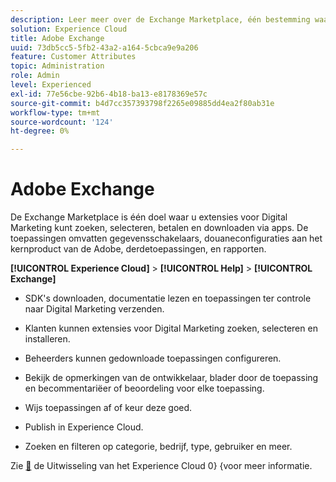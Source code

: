 ```yaml
---
description: Leer meer over de Exchange Marketplace, één bestemming waar u Digital Marketing-extensies kunt zoeken, zoeken, selecteren, betalen en downloaden via apps.
solution: Experience Cloud
title: Adobe Exchange
uuid: 73db5cc5-5fb2-43a2-a164-5cbca9e9a206
feature: Customer Attributes
topic: Administration
role: Admin
level: Experienced
exl-id: 77e56cbe-92b6-4b18-ba13-e8178369e57c
source-git-commit: b4d7cc357393798f2265e09885dd4ea2f80ab31e
workflow-type: tm+mt
source-wordcount: '124'
ht-degree: 0%

---
```


# Adobe Exchange

De Exchange Marketplace is één doel waar u extensies voor Digital Marketing kunt zoeken, selecteren, betalen en downloaden via apps. De toepassingen omvatten gegevensschakelaars, douaneconfiguraties aan het kernproduct van de Adobe, derdetoepassingen, en rapporten.

**[!UICONTROL Experience Cloud]** > **[!UICONTROL Help]** > **[!UICONTROL Exchange]**

* SDK&#39;s downloaden, documentatie lezen en toepassingen ter controle naar Digital Marketing verzenden.

* Klanten kunnen extensies voor Digital Marketing zoeken, selecteren en installeren.

* Beheerders kunnen gedownloade toepassingen configureren.

* Bekijk de opmerkingen van de ontwikkelaar, blader door de toepassing en becommentariëer of beoordeling voor elke toepassing.

* Wijs toepassingen af of keur deze goed.

* Publish in Experience Cloud.

* Zoeken en filteren op categorie, bedrijf, type, gebruiker en meer.

Zie [&#128279;](https://exchange.adobe.com/experiencecloud.html) de Uitwisseling van het Experience Cloud 0&rbrace; &lbrace;voor meer informatie.
